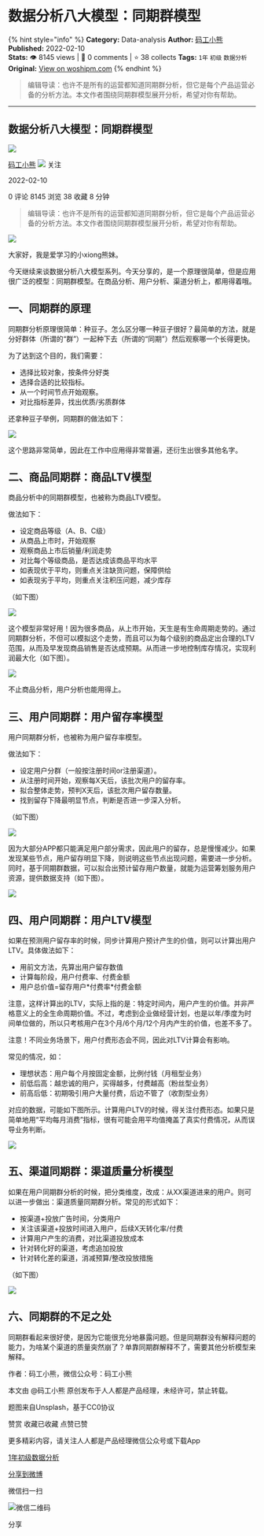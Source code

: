 # 数据分析八大模型：同期群模型
{% hint style="info" %}
**Category:** Data-analysis
**Author:** [码工小熊](https://www.woshipm.com/u/1285820)
**Published:** 2022-02-10  
**Stats:** 👁️ 8145 views | 💬 0 comments | ⭐ 38 collects
**Tags:** `1年` `初级` `数据分析`
**Original:** [View on woshipm.com](https://www.woshipm.com/data-analysis/5310621.html)
{% endhint %}
> 编辑导读：也许不是所有的运营都知道同期群分析，但它是每个产品运营必备的分析方法。本文作者围绕同期群模型展开分析，希望对你有帮助。

---

## 数据分析八大模型：同期群模型

[![](https://static.woshipm.com/APP_U_202106_20210620005424_1343.jpeg?imageView2/1/w/72/h/72/q/100)](https://www.woshipm.com/u/1285820)

[码工小熊](https://www.woshipm.com/u/1285820) ![](https://static.woshipm.com/tag/1101_1@2x.png) 关注

2022-02-10

0 评论 8145 浏览 38 收藏 8 分钟

> 编辑导读：也许不是所有的运营都知道同期群分析，但它是每个产品运营必备的分析方法。本文作者围绕同期群模型展开分析，希望对你有帮助。

![](https://image.woshipm.com/wp-files/2022/02/VOdXAjWwRaMRqWsgGQsr.jpg)

大家好，我是爱学习的小xiong熊妹。

今天继续来谈数据分析八大模型系列。今天分享的，是一个原理很简单，但是应用很广泛的模型：同期群模型。在商品分析、用户分析、渠道分析上，都用得着哦。

## 一、同期群的原理

同期群分析原理很简单：种豆子。怎么区分哪一种豆子很好？最简单的方法，就是分好群体（所谓的“群”）一起种下去（所谓的“同期”）然后观察哪一个长得更快。

为了达到这个目的，我们需要：

*   选择比较对象，按条件分好类
*   选择合适的比较指标。
*   从一个时间节点开始观察。
*   对比指标差异，找出优质/劣质群体

还拿种豆子举例，同期群的做法如下：

![](https://image.woshipm.com/wp-files/2022/02/W8kwt51hgYZcPLEaxZIi.png)

这个思路非常简单，因此在工作中应用得非常普遍，还衍生出很多其他名字。

## 二、商品同期群：商品LTV模型

商品分析中的同期群模型，也被称为商品LTV模型。

做法如下：

*   设定商品等级（A、B、C级）
*   从商品上市时，开始观察
*   观察商品上市后销量/利润走势
*   对比每个等级商品，是否达成该商品平均水平
*   如表现优于平均，则重点关注缺货问题，保障供给
*   如表现劣于平均，则重点关注积压问题，减少库存

（如下图）

![](https://image.woshipm.com/wp-files/2022/02/KYRapPE7Ff61B8Wj9V3H.png)

这个模型非常好用！因为很多商品，从上市开始，天生是有生命周期走势的。通过同期群分析，不但可以模拟这个走势，而且可以为每个级别的商品定出合理的LTV范围，从而及早发现商品销售是否达成预期。从而进一步地控制库存情况，实现利润最大化（如下图）。

![](https://image.woshipm.com/wp-files/2022/02/oj4WNFnde3bU7ommMOgc.png)

不止商品分析，用户分析也能用得上。

## 三、用户同期群：用户留存率模型

用户同期群分析，也被称为用户留存率模型。

做法如下：

*   设定用户分群（一般按注册时间or注册渠道）。
*   从注册时间开始，观察每X天后，该批次用户的留存率。
*   拟合整体走势，预判X天后，该批次用户留存数量。
*   找到留存下降最明显节点，判断是否进一步深入分析。

（如下图）

![](https://image.woshipm.com/wp-files/2022/02/RfjNTVwTUXBh5UfdRojw.png)

因为大部分APP都只能满足用户部分需求，因此用户的留存，总是慢慢减少。如果发现某些节点，用户留存明显下降，则说明这些节点出现问题，需要进一步分析。同时，基于同期群数据，可以拟合出预计留存用户数量，就能为运营筹划服务用户资源，提供数据支持（如下图）。

![](https://image.woshipm.com/wp-files/2022/02/oor4r18NkswAjLCBUlUg.png)

## 四、用户同期群：用户LTV模型

如果在预测用户留存率的时候，同步计算用户预计产生的价值，则可以计算出用户LTV。具体做法如下：

*   用前文方法，先算出用户留存数值
*   计算每阶段，用户付费率、付费金额
*   用户总价值=留存用户\*付费率\*付费金额

注意，这样计算出的LTV，实际上指的是：特定时间内，用户产生的价值。并非严格意义上的全生命周期价值。不过，考虑到企业做经营计划，也是以年/季度为时间单位做的，所以只考核用户在3个月/6个月/12个月内产生的价值，也差不多了。

注意！不同业务场景下，用户付费形态会不同，因此对LTV计算会有影响。

常见的情况，如：

*   理想状态：用户每个月按固定金额，比例付钱（月租型业务）
*   前低后高：越忠诚的用户，买得越多，付费越高（粉丝型业务）
*   前高后低：初期吸引用户大量付费，后边不管了（收割型业务）

对应的数据，可能如下图所示。计算用户LTV的时候，得关注付费形态。如果只是简单地用“平均每月消费”指标，很有可能会用平均值掩盖了真实付费情况，从而误导业务判断。

![](https://image.woshipm.com/wp-files/2022/02/pAe0hiQLNiMiaMZRpnGv.png)

## 五、渠道同期群：渠道质量分析模型

如果在用户同期群分析的时候，把分类维度，改成：从XX渠道进来的用户。则可以进一步做出：渠道质量同期群分析。常见的形式如下：

*   按渠道+投放广告时间，分类用户
*   关注该渠道+投放时间进入用户，后续X天转化率/付费
*   计算用户产生的消费，对比渠道投放成本
*   针对转化好的渠道，考虑追加投放
*   针对转化差的渠道，消减预算/整改投放措施

（如下图）

![](https://image.woshipm.com/wp-files/2022/02/gtL7FtS4kiNtiwfxOhtx.png)

## 六、同期群的不足之处

同期群看起来很好使，是因为它能很充分地暴露问题。但是同期群没有解释问题的能力，为啥某个渠道的质量突然崩了？单靠同期群解释不了，需要其他分析模型来解释。

作者：码工小熊，微信公众号：码工小熊

本文由 @码工小熊 原创发布于人人都是产品经理，未经许可，禁止转载。

题图来自Unsplash，基于CC0协议

赞赏 收藏已收藏 点赞已赞

更多精彩内容，请关注人人都是产品经理微信公众号或下载App

[1年](https://www.woshipm.com/tag/1%e5%b9%b4)[初级](https://www.woshipm.com/tag/%e5%88%9d%e7%ba%a7)[数据分析](https://www.woshipm.com/tag/%e6%95%b0%e6%8d%ae%e5%88%86%e6%9e%90)

[分享到微博](https://service.weibo.com/share/share.php?appkey=2775287854&title=数据分析八大模型：同期群模型&url=https://www.woshipm.com/data-analysis/5310621.html&pic=https://image.woshipm.com/wp-files/2022/02/VOdXAjWwRaMRqWsgGQsr.jpg)

微信扫一扫

![微信二维码](https://api.pwmqr.com/qrcode/create/?url=https://www.woshipm.com/data-analysis/5310621.html)

分享
